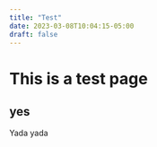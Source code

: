 ```yaml
---
title: "Test"
date: 2023-03-08T10:04:15-05:00
draft: false
---
```


# This is a test page

## yes

Yada yada
